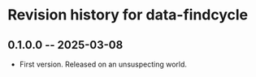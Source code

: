 # Revision history for data-findcycle

## 0.1.0.0 -- 2025-03-08

* First version. Released on an unsuspecting world.
